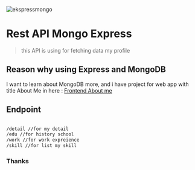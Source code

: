 ![ekspressmongo](https://miro.medium.com/max/600/0*11eDqY4zA04y2_n6.jpg)

# Rest API Mongo Express

> this API is using for fetching data my profile

## Reason why using Express and MongoDB
I want to learn about MongoDB more, and i have project for web app with title About Me in here : [Frontend About me](https://github.com/brillianodhiya/MyProfile-Frontend)

## Endpoint

```sh

/detail //for my detail
/edu //for history school
/work //for work expreience
/skill //for list my skill

```

### Thanks